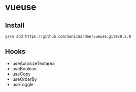 # vueuse

## Install

```
yarn add https://github.com/SonicGarden/vueuse.git#v0.2.0
```

## Hooks

- useAutosizeTextarea
- useBoolean
- useCopy
- useOrderBy
- useToggle
